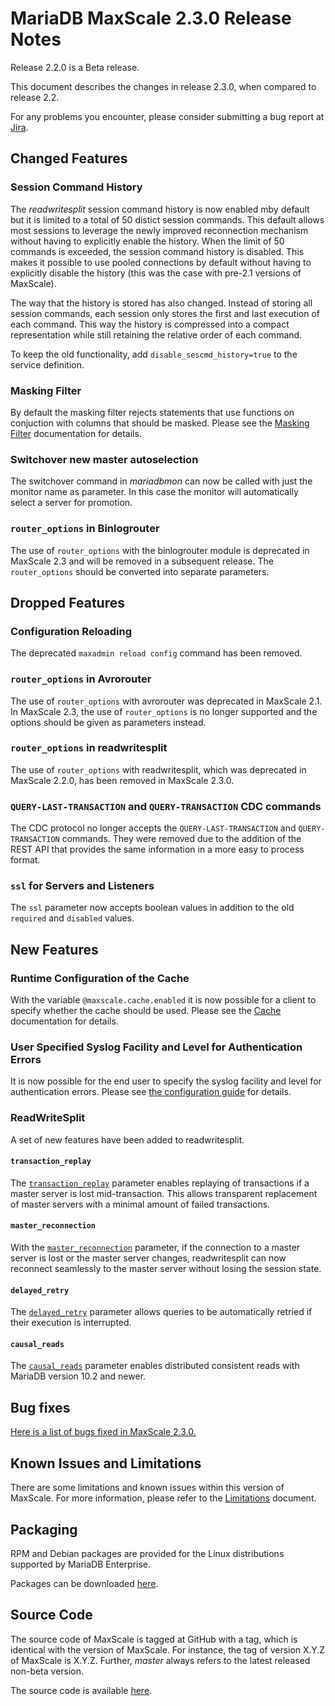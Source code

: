 # MariaDB MaxScale 2.3.0 Release Notes

Release 2.2.0 is a Beta release.

This document describes the changes in release 2.3.0, when compared to
release 2.2.

For any problems you encounter, please consider submitting a bug
report at [Jira](https://jira.mariadb.org).

## Changed Features

### Session Command History

The _readwritesplit_ session command history is now enabled mby default but it
is limited to a total of 50 distict session commands. This default allows most
sessions to leverage the newly improved reconnection mechanism without having to
explicitly enable the history. When the limit of 50 commands is exceeded, the
session command history is disabled. This makes it possible to use pooled
connections by default without having to explicitly disable the history (this
was the case with pre-2.1 versions of MaxScale).

The way that the history is stored has also changed. Instead of storing all
session commands, each session only stores the first and last execution of each
command. This way the history is compressed into a compact representation while
still retaining the relative order of each command.

To keep the old functionality, add `disable_sescmd_history=true` to the service
definition.

### Masking Filter

By default the masking filter rejects statements that use functions on
conjuction with columns that should be masked. Please see the
[Masking Filter](../Filters/Masking.md) documentation for details.

###  Switchover new master autoselection

The switchover command in *mariadbmon* can now be called with just the monitor
name as parameter. In this case the monitor will automatically select a server
for promotion.

### `router_options` in Binlogrouter

The use of `router_options` with the binlogrouter module is deprecated in
MaxScale 2.3 and will be removed in a subsequent release. The
`router_options` should be converted into separate parameters.

## Dropped Features

### Configuration Reloading

The deprecated `maxadmin reload config` command has been removed.

### `router_options` in Avrorouter

The use of `router_options` with avrorouter was deprecated in MaxScale 2.1. In
MaxScale 2.3, the use of `router_options` is no longer supported and the options
should be given as parameters instead.

### `router_options` in readwritesplit

The use of `router_options` with readwritesplit, which was deprecated in
MaxScale 2.2.0, has been removed in MaxScale 2.3.0.

### `QUERY-LAST-TRANSACTION` and `QUERY-TRANSACTION` CDC commands

The CDC protocol no longer accepts the `QUERY-LAST-TRANSACTION` and
`QUERY-TRANSACTION` commands. They were removed due to the addition of the REST
API that provides the same information in a more easy to process format.

### `ssl` for Servers and Listeners

The `ssl` parameter now accepts boolean values ìn addition to the old `required`
and `disabled` values.

## New Features

### Runtime Configuration of the Cache

With the variable `@maxscale.cache.enabled` it is now possible for a
client to specify whether the cache should be used. Please see the
[Cache](../Filters/Cache.md) documentation for details.

### User Specified Syslog Facility and Level for Authentication Errors

It is now possible for the end user to specify the syslog facility and level
for authentication errors. Please see
[the configuration guide](../Getting-Started/Configuration-Guide.md#events)
for details.

### ReadWriteSplit

A set of new features have been added to readwritesplit.

#### `transaction_replay`

The [`transaction_replay`](../Routers/ReadWriteSplit.md#transaction_replay)
parameter enables replaying of transactions if a master server is lost
mid-transaction. This allows transparent replacement of master servers with a
minimal amount of failed transactions.

#### `master_reconnection`

With the
[`master_reconnection`](../Routers/ReadWriteSplit.md#master_reconnection)
parameter, if the connection to a master server is lost or the master server
changes, readwritesplit can now reconnect seamlessly to the master server
without losing the session state.

#### `delayed_retry`

The [`delayed_retry`](../Routers/ReadWriteSplit.md#delayed_retry) parameter
allows queries to be automatically retried if their execution is interrupted.

#### `causal_reads`

The [`causal_reads`](../Routers/ReadWriteSplit.md#causal_reads) parameter
enables distributed consistent reads with MariaDB version 10.2 and newer.

## Bug fixes

[Here is a list of bugs fixed in MaxScale 2.3.0.](https://jira.mariadb.org/issues/?jql=project%20%3D%20MXS%20AND%20issuetype%20%3D%20Bug%20AND%20status%20%3D%20Closed%20AND%20fixVersion%20%3D%202.3.0)

## Known Issues and Limitations

There are some limitations and known issues within this version of MaxScale.
For more information, please refer to the [Limitations](../About/Limitations.md) document.

## Packaging

RPM and Debian packages are provided for the Linux distributions supported
by MariaDB Enterprise.

Packages can be downloaded [here](https://mariadb.com/resources/downloads).

## Source Code

The source code of MaxScale is tagged at GitHub with a tag, which is identical
with the version of MaxScale. For instance, the tag of version X.Y.Z of MaxScale
is X.Y.Z. Further, *master* always refers to the latest released non-beta version.

The source code is available [here](https://github.com/mariadb-corporation/MaxScale).
